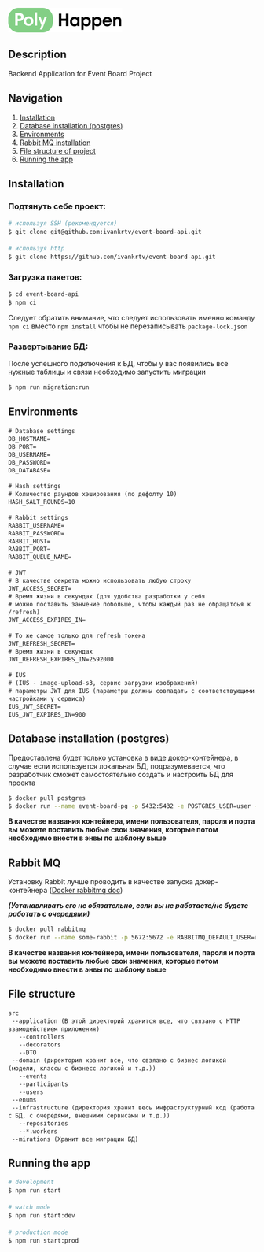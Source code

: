 ![img.png](.github/images/ph.jpg)

## Description

Backend Application for Event Board Project

## Navigation
1. [Installation](https://github.com/ivankrtv/event-board-api#installation)
2. [Database installation (postgres)](https://github.com/ivankrtv/event-board-api#database-installation-postgres)
3. [Environments](https://github.com/ivankrtv/event-board-api#environments)
4. [Rabbit MQ installation](https://github.com/ivankrtv/event-board-api#rabbit-mq)
5. [File structure of project](https://github.com/ivankrtv/event-board-api#file-structure)
6. [Running the app](https://github.com/ivankrtv/event-board-api#running-the-app)

## Installation

### Подтянуть себе проект:
```bash
# используя SSH (рекомендуется)
$ git clone git@github.com:ivankrtv/event-board-api.git

# используя http
$ git clone https://github.com/ivankrtv/event-board-api.git
```

### Загрузка пакетов:
```bash
$ cd event-board-api
$ npm ci
```

Следует обратить внимание, что следует использовать именно команду `npm ci` вместо `npm install` чтобы не 
перезаписывать `package-lock.json` 

### Развертывание БД:

После успешного подключения к БД, чтобы у вас появились все нужные таблицы и связи необходимо запустить миграции
```bash
$ npm run migration:run
```

## Environments
```dotenv
# Database settings
DB_HOSTNAME=
DB_PORT=
DB_USERNAME=
DB_PASSWORD=
DB_DATABASE=

# Hash settings
# Количество раундов хэширования (по дефолту 10)
HASH_SALT_ROUNDS=10

# Rabbit settings
RABBIT_USERNAME=
RABBIT_PASSWORD=
RABBIT_HOST=
RABBIT_PORT=
RABBIT_QUEUE_NAME=

# JWT
# В качестве секрета можно использовать любую строку
JWT_ACCESS_SECRET=
# Время жизни в секундах (для удобства разработки у себя 
# можно поставить занчение побольше, чтобы каждый раз не обращатсья к /refresh)
JWT_ACCESS_EXPIRES_IN=

# То же самое только для refresh токена
JWT_REFRESH_SECRET=
# Время жизни в секундах
JWT_REFRESH_EXPIRES_IN=2592000

# IUS
# (IUS - image-upload-s3, сервис загрузки изображений)
# параметры JWT для IUS (параметры должны совпадать с соответствующими настройками у сервиса)
IUS_JWT_SECRET=
IUS_JWT_EXPIRES_IN=900
```

## Database installation (postgres)

Предоставлена будет только установка в виде докер-контейнера, в случае если используется локальная БД, 
подразумевается, что разработчик сможет самостоятельно создать и настроить БД для проекта

```bash
$ docker pull postgres
$ docker run --name event-board-pg -p 5432:5432 -e POSTGRES_USER=user -e POSTGRES_PASSWORD=password postgres
```
**В качестве названия контейнера, имени пользователя, пароля и порта вы можете поставить любые свои значения,
которые потом необходимо внести в энвы по шаблону выше**

## Rabbit MQ
Установку Rabbit лучше проводить в качестве запуска докер-контейнера
([Docker rabbitmq doc](https://hub.docker.com/_/rabbitmq))

**_(Устанавливать его не обязательно, если вы не работаете/не будете работать с очередями)_**

```bash
$ docker pull rabbitmq
$ docker run --name some-rabbit -p 5672:5672 -e RABBITMQ_DEFAULT_USER=user -e RABBITMQ_DEFAULT_PASS=password rabbitmq:3
```

**В качестве названия контейнера, имени пользователя, пароля и порта вы можете поставить любые свои значения, 
которые потом необходимо внести в энвы по шаблону выше** 


## File structure

```
src
 --application (В этой директорий хранится все, что связано с HTTP взамодействием приложения)
   --controllers
   --decorators 
   --DTO
 --domain (директория хранит все, что свзяано с бизнес логикой (модели, классы с бизнесс логикой и т.д.))
   --events
   --participants
   --users
 --enums
 --infrastructure (директория хранит весь инфраструктурный код (работа с БД, с очередями, внешними сервисами и т.д.))
   --repositories
   --*.workers
 --mirations (Хранит все миграции БД)
```

## Running the app

```bash
# development
$ npm run start

# watch mode
$ npm run start:dev

# production mode
$ npm run start:prod
```
